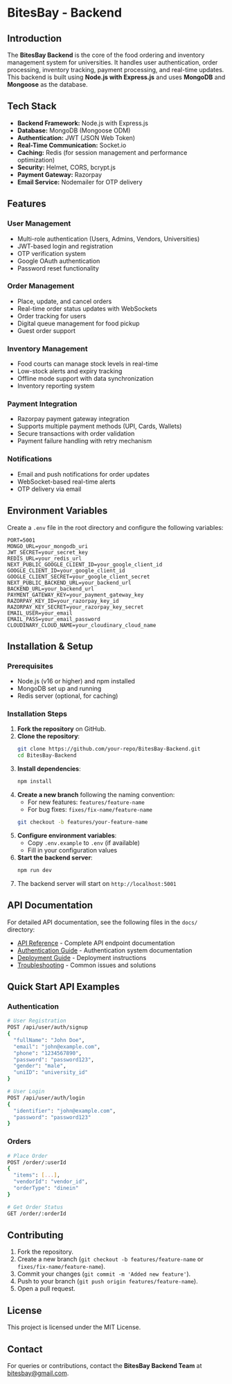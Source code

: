 # BitesBay - Backend

## Introduction
The **BitesBay Backend** is the core of the food ordering and inventory management system for universities. It handles user authentication, order processing, inventory tracking, payment processing, and real-time updates. This backend is built using **Node.js with Express.js** and uses **MongoDB** and **Mongoose** as the database.

## Tech Stack
- **Backend Framework:** Node.js with Express.js
- **Database:** MongoDB (Mongoose ODM)
- **Authentication:** JWT (JSON Web Token)
- **Real-Time Communication:** Socket.io
- **Caching:** Redis (for session management and performance optimization)
- **Security:** Helmet, CORS, bcrypt.js
- **Payment Gateway:** Razorpay
- **Email Service:** Nodemailer for OTP delivery

## Features
### User Management
- Multi-role authentication (Users, Admins, Vendors, Universities)
- JWT-based login and registration
- OTP verification system
- Google OAuth authentication
- Password reset functionality

### Order Management
- Place, update, and cancel orders
- Real-time order status updates with WebSockets
- Order tracking for users
- Digital queue management for food pickup
- Guest order support

### Inventory Management
- Food courts can manage stock levels in real-time
- Low-stock alerts and expiry tracking
- Offline mode support with data synchronization
- Inventory reporting system

### Payment Integration
- Razorpay payment gateway integration
- Supports multiple payment methods (UPI, Cards, Wallets)
- Secure transactions with order validation
- Payment failure handling with retry mechanism

### Notifications
- Email and push notifications for order updates
- WebSocket-based real-time alerts
- OTP delivery via email

## Environment Variables
Create a `.env` file in the root directory and configure the following variables:
```
PORT=5001
MONGO_URL=your_mongodb_uri
JWT_SECRET=your_secret_key
REDIS_URL=your_redis_url
NEXT_PUBLIC_GOOGLE_CLIENT_ID=your_google_client_id
GOOGLE_CLIENT_ID=your_google_client_id
GOOGLE_CLIENT_SECRET=your_google_client_secret
NEXT_PUBLIC_BACKEND_URL=your_backend_url
BACKEND_URL=your_backend_url
PAYMENT_GATEWAY_KEY=your_payment_gateway_key
RAZORPAY_KEY_ID=your_razorpay_key_id
RAZORPAY_KEY_SECRET=your_razorpay_key_secret
EMAIL_USER=your_email
EMAIL_PASS=your_email_password
CLOUDINARY_CLOUD_NAME=your_cloudinary_cloud_name
```

## Installation & Setup
### Prerequisites
- Node.js (v16 or higher) and npm installed
- MongoDB set up and running
- Redis server (optional, for caching)

### Installation Steps
1. **Fork the repository** on GitHub.
2. **Clone the repository**:
   ```bash
   git clone https://github.com/your-repo/BitesBay-Backend.git
   cd BitesBay-Backend
   ```
3. **Install dependencies**:
   ```bash
   npm install
   ```
4. **Create a new branch** following the naming convention:
   - For new features: `features/feature-name`
   - For bug fixes: `fixes/fix-name/feature-name`
   ```bash
   git checkout -b features/your-feature-name
   ```
5. **Configure environment variables**:
   - Copy `.env.example` to `.env` (if available)
   - Fill in your configuration values
6. **Start the backend server**:
   ```bash
   npm run dev
   ```
7. The backend server will start on `http://localhost:5001`

## API Documentation
For detailed API documentation, see the following files in the `docs/` directory:
- [API Reference](./docs/API_REFERENCE.md) - Complete API endpoint documentation
- [Authentication Guide](./docs/AUTHENTICATION.md) - Authentication system documentation
- [Deployment Guide](./docs/DEPLOYMENT.md) - Deployment instructions
- [Troubleshooting](./docs/TROUBLESHOOTING.md) - Common issues and solutions

## Quick Start API Examples
### Authentication
```bash
# User Registration
POST /api/user/auth/signup
{
  "fullName": "John Doe",
  "email": "john@example.com",
  "phone": "1234567890",
  "password": "password123",
  "gender": "male",
  "uniID": "university_id"
}

# User Login
POST /api/user/auth/login
{
  "identifier": "john@example.com",
  "password": "password123"
}
```

### Orders
```bash
# Place Order
POST /order/:userId
{
  "items": [...],
  "vendorId": "vendor_id",
  "orderType": "dinein"
}

# Get Order Status
GET /order/:orderId
```

## Contributing
1. Fork the repository.
2. Create a new branch (`git checkout -b features/feature-name` or `fixes/fix-name/feature-name`).
3. Commit your changes (`git commit -m 'Added new feature'`).
4. Push to your branch (`git push origin features/feature-name`).
5. Open a pull request.

## License
This project is licensed under the MIT License.

## Contact
For queries or contributions, contact the **BitesBay Backend Team** at [bitesbay@gmail.com](mailto:bitesbay@gmail.com).
